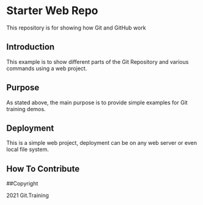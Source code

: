 # Starter Web Repo
This repository is for showing how Git and GitHub work

## Introduction

This example is to show different parts of the Git Repository and various commands using a web project.

## Purpose

As stated above, the main purpose is to provide simple examples for Git training demos.

## Deployment

This is a simple web project, deployment can be on any web server or even local file system.

## How To Contribute

##Copyright

2021 Git.Training